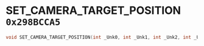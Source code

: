 # SET_CAMERA_TARGET_POSITION `0x298BCCA5`

```cpp
void SET_CAMERA_TARGET_POSITION(int _Unk0, int _Unk1, int _Unk2, int _Unk3, int _Unk4);
```